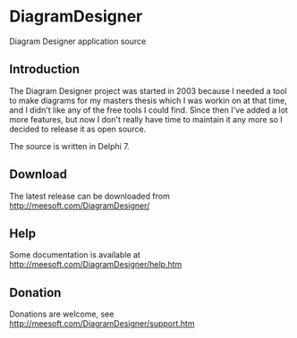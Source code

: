 # DiagramDesigner
Diagram Designer application source

## Introduction
The Diagram Designer project was started in 2003 because I needed a tool to make diagrams for my masters thesis which
I was workin on at that time, and I didn't like any of the free tools I could find. Since then I've added a lot more 
features, but now I don't really have time to maintain it any more so I decided to release it as open source.

The source is written in Delphi 7.

## Download
The latest release can be downloaded from http://meesoft.com/DiagramDesigner/

## Help
Some documentation is available at http://meesoft.com/DiagramDesigner/help.htm

## Donation
Donations are welcome, see http://meesoft.com/DiagramDesigner/support.htm